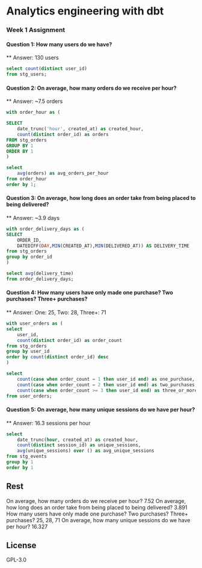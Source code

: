 # Analytics engineering with dbt

### Week 1 Assignment

#### Question 1: How many users do we have?
** Answer: 130 users 

```sql
select count(distinct user_id) 
from stg_users;
```
#### Question 2: On average, how many orders do we receive per hour?
** Answer: ~7.5 orders

```sql
with order_hour as (

SELECT 
    date_trunc('hour', created_at) as created_hour, 
    count(distinct order_id) as orders 
FROM stg_orders
GROUP BY 1 
ORDER BY 1 
) 

select 
    avg(orders) as avg_orders_per_hour
from order_hour
order by 1;
```
#### Question 3: On average, how long does an order take from being placed to being delivered?
** Answer: ~3.9 days

```sql
with order_delivery_days as (
SELECT  
    ORDER_ID,
    DATEDIFF(DAY,MIN(CREATED_AT),MIN(DELIVERED_AT)) AS DELIVERY_TIME
from stg_orders 
group by order_id 
) 

select avg(delivery_time) 
from order_delivery_days;
```

#### Question 4: How many users have only made one purchase? Two purchases? Three+ purchases?
** Answer: One: 25, Two: 28, Three+: 71

```sql
with user_orders as (
select 
    user_id, 
    count(distinct order_id) as order_count 
from stg_orders 
group by user_id 
order by count(distinct order_id) desc 
)

select 
    count(case when order_count = 1 then user_id end) as one_purchase,
    count(case when order_count = 2 then user_id end) as two_purchases,
    count(case when order_count >= 3 then user_id end) as three_or_more_purchases
from user_orders;
```
#### Question 5: On average, how many unique sessions do we have per hour?
** Answer: 16.3 sessions per hour

```sql
select 
    date_trunc(hour, created_at) as created_hour, 
    count(distinct session_id) as unique_sessions, 
    avg(unique_sessions) over () as avg_unique_sessions 
from stg_events
group by 1 
order by 1 
```


## Rest
On average, how many orders do we receive per hour? 7.52
On average, how long does an order take from being placed to being delivered? 3.891
How many users have only made one purchase? Two purchases? Three+ purchases? 25, 28, 71 
On average, how many unique sessions do we have per hour? 16.327



## License
GPL-3.0
